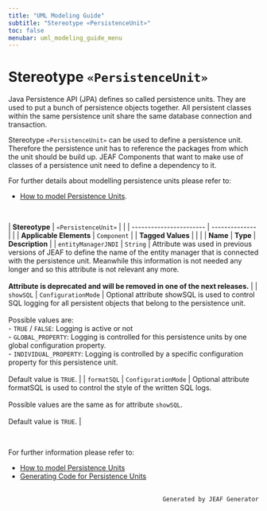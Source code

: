 ```yaml
---
title: "UML Modeling Guide"
subtitle: "Stereotype «PersistenceUnit»"
toc: false
menubar: uml_modeling_guide_menu
---
```


# Stereotype `«PersistenceUnit»`
Java Persistence API (JPA) defines so called persistence units. They are used to put a bunch of persistence objects together. All persistent classes within the same persistence unit share the same database connection and transaction.

Stereotype `«PersistenceUnit»` can be used to define a persistence unit. Therefore the persistence unit has to reference the packages from which the unit should be build up. JEAF Components that want to make use of classes of a persistence unit need to define a dependency to it. 

For further details about modelling persistence units please refer to:
-  [How to model Persistence Units](/uml-modeling-guide/how-to-model-jeaf-persistence).

<br>

| **Stereotype**          | `«PersistenceUnit»` | |
| ----------------------- | -------------- | |
| **Applicable Elements** | `Component`        |
| **Tagged Values**       |                       |                                                                                                                                                                                                          |
| **Name**                | **Type**              | **Description**                                                                                                                                                                                          |
| `entityManagerJNDI`   | `String` | Attribute was used in previous versions of JEAF to define the name of the entity manager that is connected with the persistence unit. Meanwhile this information is not needed any longer and so this attribute is not relevant any more.<br><br>**Attribute is deprecated and will be removed in one of the next releases.** |
| `showSQL`   | `ConfigurationMode` | Optional attribute showSQL is used to control SQL logging for all persistent objects that belong to the persistence unit.<br><br>Possible values are:<br>- `TRUE` / `FALSE`: Logging is active or not<br>- `GLOBAL_PROPERTY`: Logging is controlled for this persistence units by one global configuration property.<br>- `INDIVIDUAL_PROPERTY`: Logging is controlled by a specific configuration property for this persistence unit.<br><br>Default value is `TRUE`. |
| `formatSQL`   | `ConfigurationMode` | Optional attribute formatSQL is used to control the style of the written SQL logs.<br><br>Possible values are the same as for attribute `showSQL`.<br><br>Default value is `TRUE`. |

<br>

For further information please refer to:
- [How to model Persistence Units](/uml-modeling-guide/how-to-model-jeaf-persistence)
- [Generating Code for Persistence Units](/developer-guide/code-for-jeaf-persistence)


<br>

<div style="text-align: right"><code>Generated by JEAF Generator</code></div>

    
